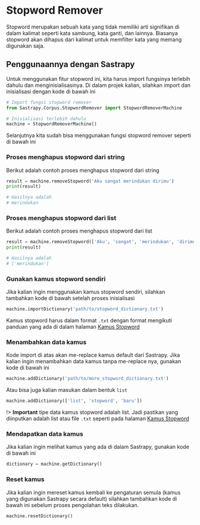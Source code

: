 # Stopword Remover
Stopword merupakan sebuah kata yang tidak memiliki arti signifikan di dalam kalimat seperti kata sambung, kata ganti, dan lainnya. Biasanya stopword akan dihapus dari kalimat untuk memfilter kata yang memang digunakan saja. 

## Penggunaannya dengan Sastrapy
Untuk menggunakan fitur stopword ini, kita harus import fungsinya terlebih dahulu dan menginisialisasinya. Di dalam projek kalian, silahkan import dan inisialisasi dengan kode di bawah ini
```python
# Import fungsi stopword remover
from Sastrapy.Corpus.StopwordRemover import StopwordRemoverMachine

# Inisialisasi terlebih dahulu
machine = StopwordRemoverMachine()
```
Selanjutnya kita sudah bisa menggunakan fungsi stopword remover seperti di bawah ini

### Proses menghapus stopword dari string
Berikut adalah contoh proses menghapus stopword dari string
```python
result = machine.removeStopword('Aku sangat merindukan dirimu')
print(result) 

# Hasilnya adalah
# merindukan
```

### Proses menghapus stopword dari list
Berikut adalah contoh proses menghapus stopword dari list
```python
result = machine.removeStopword(['Aku', 'sangat', 'merindukan', 'dirimu'])
print(result) 

# Hasilnya adalah
# ['merindukan']
```

### Gunakan kamus stopword sendiri
Jika kalian ingin menggunakan kamus stopword sendiri, silahkan tambahkan kode di bawah setelah proses inisialisasi
```python
machine.importDictionary('path/to/stopword_dictionary.txt')
```
Kamus stopword harus dalam format `.txt` dengan format mengikuti panduan yang ada di dalam halaman [Kamus Stopword](/dictionary/stopword.md)

### Menambahkan data kamus
Kode import di atas akan me-replace kamus default dari Sastrapy. Jika kalian ingin menambahkan data kamus tanpa me-replace nya, gunakan kode di bawah ini
```python
machine.addDictionary('path/to/more_stopword_dictionary.txt')
```
Atau bisa juga kalian masukan dalam bentuk `list`
```python
machine.addDictionary(['list', 'stopword', 'baru'])
```
!> **Important** tipe data kamus stopword  adalah list. Jadi pastikan yang diinputkan adalah list atau file `.txt` seperti pada halaman [Kamus Stopword](/dictionary/stopword.md)

### Mendapatkan data kamus
Jika kalian ingin melihat kamus yang ada di dalam Sastrapy, gunakan kode di bawah ini
```python
dictionary = machine.getDictionary()
```

### Reset kamus
Jika kalian ingin mereset kamus kembali ke pengaturan semula (kamus yang digunakan Sastrapy secara default) silahkan tambahkan kode di bawah ini sebelum proses pengolahan teks dilakukan.
```python
machine.resetDictionary()
```